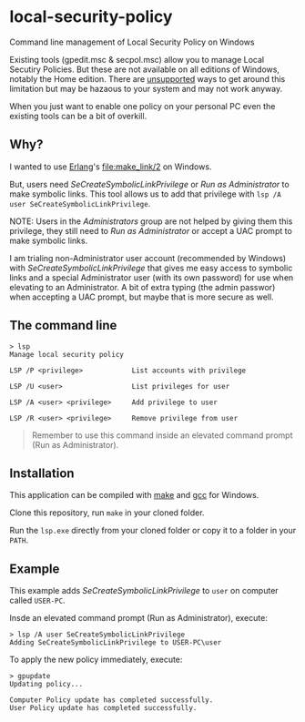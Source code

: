 # local-security-policy

Command line management of Local Security Policy on Windows

Existing tools (gpedit.msc & secpol.msc) allow you to manage Local Secutiry Policies.
But these are not available on all editions of Windows, notably the Home edition.
There are [unsupported](http://drudger.deviantart.com/art/Add-GPEDIT-msc-215792914)
ways to get around this limitation but may be hazaous to your system and may not work anyway.

When you just want to enable one policy on your personal PC even the existing tools can be a bit of overkill.

## Why?

I wanted to use [Erlang](http://www.erlang.org/)'s
[file:make_link/2](http://erlang.org/doc/man/file.html#make_symlink-2)
on Windows.

But, users need *SeCreateSymbolicLinkPrivilege* or *Run as Administrator* to make symbolic links.
This tool allows us to add that privilege with `lsp /A user SeCreateSymbolicLinkPrivilege`.

NOTE: Users in the *Administrators* group are not helped by giving them this privilege, they still need to *Run as Administrator* or accept a UAC prompt to make symbolic links.

I am trialing non-Administrator user account (recommended by Windows) with *SeCreateSymbolicLinkPrivilege* that gives me easy access to symbolic links and a special Administrator user (with its own password) for use when elevating to an Administrator. A bit of extra typing (the admin passwor) when accepting a UAC prompt, but maybe that is more secure as well.

## The command line

```
> lsp
Manage local security policy

LSP /P <privilege>            List accounts with privilege

LSP /U <user>                 List privileges for user

LSP /A <user> <privilege>     Add privilege to user

LSP /R <user> <privilege>     Remove privilege from user
```

> Remember to use this command inside an elevated command prompt (Run as Administrator).

## Installation

This application can be compiled with
[make](http://gnuwin32.sourceforge.net/packages/make.htm)
and
[gcc](http://tdm-gcc.tdragon.net/)
for Windows.

Clone this repository, run `make` in your cloned folder.

Run the `lsp.exe` directly from your cloned folder or copy it to a folder in your `PATH`.

## Example

This example adds *SeCreateSymbolicLinkPrivilege* to `user` on computer called `USER-PC`.

Insde an elevated command prompt (Run as Administrator), execute:

```
> lsp /A user SeCreateSymbolicLinkPrivilege
Adding SeCreateSymbolicLinkPrivilege to USER-PC\user
```

To apply the new policy immediately, execute:

```
> gpupdate
Updating policy...

Computer Policy update has completed successfully.
User Policy update has completed successfully.
```

